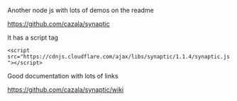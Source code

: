 Another node js with lots of demos on the readme


https://github.com/cazala/synaptic



It has a script tag

```<script src="https://cdnjs.cloudflare.com/ajax/libs/synaptic/1.1.4/synaptic.js"></script>```

Good documentation with lots of links

https://github.com/cazala/synaptic/wiki


